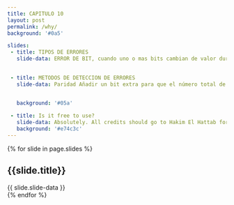 ```yaml
---
title: CAPITULO 10
layout: post
permalink: /why/
background: '#0a5'

slides:
 - title: TIPOS DE ERRORES
   slide-data: ERROR DE BIT, cuando uno o mas bits cambian de valor durante la transmision, Errores por ráfagas, Cuando varios bits consecutivos son afectados.
    

 - title: METODOS DE DETECCION DE ERRORES
   slide-data: Paridad Añadir un bit extra para que el número total de bits "1" sea par o impar, Chequeo de redundancia cíclica (CRC) Usa divisiones polinómicas para detectar errores en bloques de datos, siendo muy eficaz en la detección de errores múltiples.Checksum Suma los valores de segmentos de datos y envía el resultado junto con los datos.


   background: '#05a'
   
 - title: Is it free to use?
   slide-data: Absolutely. All credits should go to Hakim El Hattab for creating revealjs.
   background: '#e74c3c'
---
```


{% for slide in page.slides %}                 
<section data-background="{% if slide.image %}{{slide.image}}{% elsif slide.background %}{{slide.background}}{% else %}{{page.background}}{% endif %}">
        <h1>{{slide.title}}</h1>{{ slide.slide-data }}

</section>               
{% endfor %}
    

